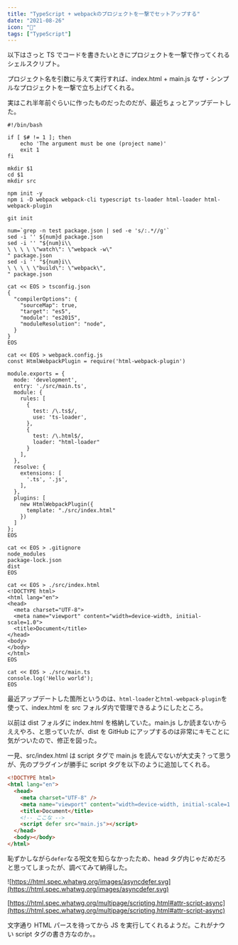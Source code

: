 ```yaml
---
title: "TypeScript + webpackのプロジェクトを一撃でセットアップする"
date: "2021-08-26"
icon: "👊"
tags: ["TypeScript"]
---
```


以下はさっと TS でコードを書きたいときにプロジェクトを一撃で作ってくれるシェルスクリプト。

プロジェクト名を引数に与えて実行すれば、index.html + main.js なザ・シンプルなプロジェクトを一撃で立ち上げてくれる。

実はこれ半年前ぐらいに作ったものだったのだが、最近ちょっとアップデートした。

```shell
#!/bin/bash

if [ $# != 1 ]; then
    echo 'The argument must be one (project name)'
    exit 1
fi

mkdir $1
cd $1
mkdir src

npm init -y
npm i -D webpack webpack-cli typescript ts-loader html-loader html-webpack-plugin

git init

num=`grep -n test package.json | sed -e 's/:.*//g'`
sed -i '' ${num}d package.json
sed -i '' "${num}i\\
\ \ \ \ \"watch\": \"webpack -w\"
" package.json
sed -i '' "${num}i\\
\ \ \ \ \"build\": \"webpack\",
" package.json

cat << EOS > tsconfig.json
{
  "compilerOptions": {
    "sourceMap": true,
    "target": "es5",
    "module": "es2015",
    "moduleResolution": "node",
  }
}
EOS

cat << EOS > webpack.config.js
const HtmlWebpackPlugin = require('html-webpack-plugin')

module.exports = {
  mode: 'development',
  entry: './src/main.ts',
  module: {
    rules: [
      {
        test: /\.ts$/,
        use: 'ts-loader',
      },
      {
        test: /\.html$/,
        loader: "html-loader"
      }
    ],
  },
  resolve: {
    extensions: [
      '.ts', '.js',
    ],
  },
  plugins: [
    new HtmlWebpackPlugin({
      template: "./src/index.html"
    })
  ]
};
EOS

cat << EOS > .gitignore
node_modules
package-lock.json
dist
EOS

cat << EOS > ./src/index.html
<!DOCTYPE html>
<html lang="en">
<head>
  <meta charset="UTF-8">
  <meta name="viewport" content="width=device-width, initial-scale=1.0">
  <title>Document</title>
</head>
<body>
</body>
</html>
EOS

cat << EOS > ./src/main.ts
console.log('Hello world');
EOS

```

最近アップデートした箇所というのは、`html-loader`と`html-webpack-plugin`を使って、index.html を src フォルダ内で管理できるようにしたところ。

以前は dist フォルダに index.html を格納していた。main.js しか読まないからええやろ、と思っていたが、dist を GitHub にアップするのは非常にキモことに気がついたので、修正を図った。

一見、src/index.html は script タグで main.js を読んでないが大丈夫？って思うが、先のプラグインが勝手に script タグを以下のように追加してくれる。

```html
<!DOCTYPE html>
<html lang="en">
  <head>
    <meta charset="UTF-8" />
    <meta name="viewport" content="width=device-width, initial-scale=1.0" />
    <title>Document</title>
    <!-- ここな -->
    <script defer src="main.js"></script>
  </head>
  <body></body>
</html>
```

恥ずかしながら`defer`なる呪文を知らなかったため、head タグ内じゃだめだろと思ってしまったが、調べてみて納得した。

![https://html.spec.whatwg.org/images/asyncdefer.svg](https://html.spec.whatwg.org/images/asyncdefer.svg)

[https://html.spec.whatwg.org/multipage/scripting.html#attr-script-async](https://html.spec.whatwg.org/multipage/scripting.html#attr-script-async)

文字通り HTML パースを待ってから JS を実行してくれるようだ。これがナウい script タグの書き方なのか。。
